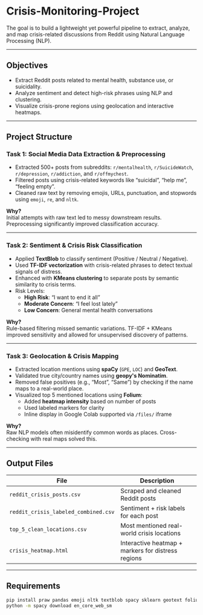 # Crisis-Monitoring-Project

The goal is to build a lightweight yet powerful pipeline to extract, analyze, and map crisis-related discussions from Reddit using Natural Language Processing (NLP).

---

##  Objectives

-  Extract Reddit posts related to mental health, substance use, or suicidality.
-  Analyze sentiment and detect high-risk phrases using NLP and clustering.
-  Visualize crisis-prone regions using geolocation and interactive heatmaps.

---

##  Project Structure

### Task 1: Social Media Data Extraction & Preprocessing
- Extracted 500+ posts from subreddits: `r/mentalhealth`, `r/SuicideWatch`, `r/depression`, `r/addiction`, and `r/offmychest`.
- Filtered posts using crisis-related keywords like “suicidal”, “help me”, “feeling empty”.
- Cleaned raw text by removing emojis, URLs, punctuation, and stopwords using `emoji`, `re`, and `nltk`.

 **Why?**  
Initial attempts with raw text led to messy downstream results. Preprocessing significantly improved classification accuracy.

---

### Task 2: Sentiment & Crisis Risk Classification
- Applied **TextBlob** to classify sentiment (Positive / Neutral / Negative).
- Used **TF-IDF vectorization** with crisis-related phrases to detect textual signals of distress.
- Enhanced with **KMeans clustering** to separate posts by semantic similarity to crisis terms.
- Risk Levels:
  -  **High Risk**: “I want to end it all”
  -  **Moderate Concern**: “I feel lost lately”
  -  **Low Concern**: General mental health conversations

 **Why?**  
Rule-based filtering missed semantic variations. TF-IDF + KMeans improved sensitivity and allowed for unsupervised discovery of patterns.

---

### Task 3: Geolocation & Crisis Mapping
- Extracted location mentions using **spaCy** (`GPE`, `LOC`) and **GeoText**.
- Validated true city/country names using **geopy's Nominatim**.
- Removed false positives (e.g., “Most”, “Same”) by checking if the name maps to a real-world place.
- Visualized top 5 mentioned locations using **Folium**:
  - Added **heatmap intensity** based on number of posts
  - Used labeled markers for clarity
  - Inline display in Google Colab supported via `/files/` iframe

 **Why?**  
Raw NLP models often misidentify common words as places. Cross-checking with real maps solved this.

---

##  Output Files

| File | Description |
|------|-------------|
| `reddit_crisis_posts.csv` | Scraped and cleaned Reddit posts |
| `reddit_crisis_labeled_combined.csv` | Sentiment + risk labels for each post |
| `top_5_clean_locations.csv` | Most mentioned real-world crisis locations |
| `crisis_heatmap.html` | Interactive heatmap + markers for distress regions |

---

## Requirements

```bash
pip install praw pandas emoji nltk textblob spacy sklearn geotext folium geopy matplotlib
python -m spacy download en_core_web_sm
